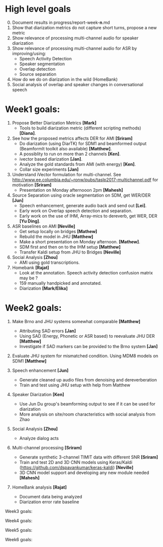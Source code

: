 # High level goals

0. Document results in progress/report-week-__n__.md
1. Show that diarization metrics do not capture short turns, propose a new metric
2. Show relevance of processing multi-channel audio for speaker diarization
3. Show relevance of processing multi-channel audio for ASR by improving/using:
   * Speech Activity Detection
   * Speaker segmentation
   * Overlap detection
   * Source separation
4. How do we do on diarization in the wild (HomeBank)
5. Social analysis of overlap and speaker changes in conversational speech

# Week1 goals:
1. Propose Better Diarization Metrics __[Mark]__ 
    * Tools to build diarization metric (different scripting methods) __[Diana]__.
2. See how the proposed metrics affects DER for AMI __[Sriram]__
    * Do diarization (using DiarTK) for SDM1 and beamformed output (BeamformIt toolkit also available) __[Matthew]__.  
    * A possiblity to run on more than 2 channels __[Ken]__.
    * ivector based diarization __[Jan]__.
    * Analyze the gold standards from AMI (with energy) __[Ken]__.
    * Collar size experiments __[Jan]__
3. Understand iVector formulation for multi-channel. See http://www.ee.columbia.edu/~ronw/pubs/taslp2017-multichannel.pdf for motivation __[Sriram]__
    * Presentation on Monday afternooon 2pm __[Mahesh]__
4. Source Separation using oracle segmentation on SDM, get WER/DER __[Jun]__
    * Speech enhancement, generate audio back and send out __[Lei]__. 
    * Early work on Overlap speech detection and separation.
    * Early work on the use of IHM, Array-mics to dereverb, get WER, DER __[Yu Ding]__.
5. ASR baselines on AMI __[Neville]__
    * Get setup locally on bridges __[Mathew]__
    * Rebuild the model in JHU __[Matthew]__
    * Make a short presentation on Monday afternoon. __[Mathew]__.
    * SDM first and then on to the IHM setup __[Matthew]__
    * Transfer Kaldi setup from JHU to Bridges __[Neville]__
6. Social Analysis  __[Zhou]__
    * AMI using gold transcriptions.
7. Homebank __[Rajat]__ 
    * Look at the annotation. Speech activity detection confusion matrix may be ?
    * 159 manually handpicked and annotated. 
    * Diarization __[Mark/Elika]__ 

# Week2 goals:
1. Make Brno and JHU systems somewhat comparable __[Matthew]__
    * Attributing SAD errors __[Jan]__
    * Using SAD (Energy, Phonetic or ASR based) to reevaluate JHU DER __[Matthew]__
    * Investigate if SAD markers can be provided to the Brno system __[Jan]__

2. Evaluate JHU system for mismatched condition. Using MDM8 models on SDM1 __[Matthew]__

3. Speech enhancement __[Jun]__
    * Generate cleaned up audio files from denoising and dereverberation
    * Train and test using JHU setup with help from Matthew

4. Speaker Diarization __[Ken]__
    * Use Jun Du group's beamforming output to see if it can be used for diarization
    * More analysis on site/room characteristics with social analysis from Zhao

5. Social Analysis __[Zhou]__
    * Analyze dialog acts

5. Multi-channel processing __[Sriram]__
    * Generate synthetic 3-channel TIMIT data with different SNR __[Sriram]__
    * Train and test 2D and 3D CNN models using Keras/Kaldi (https://github.com/dspavankumar/keras-kaldi) __[Neville]__
    * 3D CNN model support and developing any new module needed __[Mahesh]__

6. HomeBank analysis __[Rajat]__
    * Document data being analyzed
    * Diarization error rate baseline


Week3 goals:

Week4 goals:

Week5 goals:

Week6 goals:

